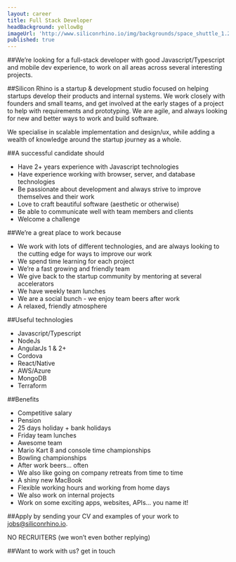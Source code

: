 ```yaml
---
layout: career
title: Full Stack Developer
headBackground: yellowBg
imageUrl: 'http://www.siliconrhino.io/img/backgrounds/space_shuttle_1.20a0.png'
published: true
---
```


##We’re looking for
a full-stack developer with good Javascript/Typescript and mobile dev experience, to work on all areas across several interesting projects.
<p></p>

##Silicon Rhino is
a startup & development studio focused on helping startups develop their products and internal systems. We work closely with founders and small teams, and get involved at the early stages of a project to help with requirements and prototyping. We are agile, and always looking for new and better ways to work and build software.

We specialise in scalable implementation and design/ux, while adding a wealth of knowledge around the startup journey as a whole.
<p></p>

##A successful candidate should

 - Have 2+ years experience with Javascript technologies
 - Have experience working with browser, server, and database technologies
 - Be passionate about development and always strive to improve themselves and their work
 - Love to craft beautiful software (aesthetic or otherwise)
 - Be able to communicate well with team members and clients
 - Welcome a challenge

<p></p>

##We’re a great place to work because

 - We work with lots of different technologies, and are always looking to the cutting edge for ways to improve our work
 - We spend time learning for each project
 - We’re a fast growing and friendly team
 - We give back to the startup community by mentoring at several accelerators
 - We have weekly team lunches
 - We are a social bunch - we enjoy team beers after work
 - A relaxed, friendly atmosphere

<p></p>

##Useful technologies
 - Javascript/Typescript
 - NodeJs
 - AngularJs 1 & 2+
 - Cordova
 - React/Native
 - AWS/Azure
 - MongoDB
 - Terraform
<p></p>

##Benefits
  - Competitive salary
  - Pension
  - 25 days holiday + bank holidays
  - Friday team lunches
  - Awesome team
  - Mario Kart 8 and console time championships
  - Bowling championships
  - After work beers... often
  - We also like going on company retreats from time to time
  - A shiny new MacBook
  - Flexible working hours and working from home days
  - We also work on internal projects
  - Work on some exciting apps, websites, APIs... you name it!
<p></p>

##Apply
by sending your CV and examples of your work to jobs@siliconrhino.io.

NO RECRUITERS (we won’t even bother replying)
<p></p>

##Want to work with us?
get in touch
<p></p>
<p></p>